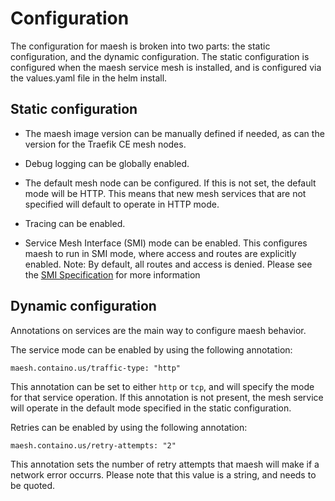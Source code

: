 # Configuration

The configuration for maesh is broken into two parts: the static configuration, and the dynamic configuration. The static configuration is configured when the maesh service mesh is installed, and is configured via the values.yaml file in the helm install.

## Static configuration

- The maesh image version can be manually defined if needed, as can the version for the Traefik CE mesh nodes.

- Debug logging can be globally enabled.

- The default mesh node can be configured. If this is not set, the default mode will be HTTP.
    This means that new mesh services that are not specified will default to operate in HTTP mode.

- Tracing can be enabled.

- Service Mesh Interface (SMI) mode can be enabled.
    This configures maesh to run in SMI mode, where access and routes are explicitly enabled.
    Note: By default, all routes and access is denied.
    Please see the [SMI Specification](https://github.com/deislabs/smi-spec) for more information

## Dynamic configuration

Annotations on services are the main way to configure maesh behavior.

The service mode can be enabled by using the following annotation:

```shell
maesh.containo.us/traffic-type: "http"
```

This annotation can be set to either `http` or `tcp`, and will specify the mode for that service operation.
If this annotation is not present, the mesh service will operate in the default mode specified in the static configuration.

Retries can be enabled by using the following annotation:

```shell
maesh.containo.us/retry-attempts: "2"
```

This annotation sets the number of retry attempts that maesh will make if a network error occurrs. Please note that this value is a string, and needs to be quoted.
